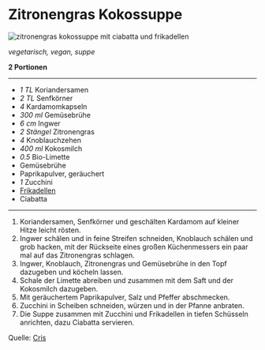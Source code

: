 # Zitronengras Kokossuppe

![zitronengras kokossuppe mit ciabatta und frikadellen](pics/Zitronengras_Kokossuppe.jpg)

*vegetarisch, vegan, suppe*

**2 Portionen**

---

- *1 TL* Koriandersamen
- *2 TL* Senfkörner
- *4* Kardamomkapseln
- *300 ml* Gemüsebrühe
- *6 cm* Ingwer
- *2 Stängel* Zitronengras
- *4* Knoblauchzehen
- *400 ml* Kokosmilch
- *0.5* Bio-Limette
- Gemüsebrühe
- Paprikapulver, geräuchert
- *1* Zucchini
- [Frikadellen](https://raw.githubusercontent.com/p3tr0sh/recipes/master/Frikadellen.md)
- Ciabatta

---

1. Koriandersamen, Senfkörner und geschälten Kardamom auf kleiner Hitze leicht rösten.
2. Ingwer schälen und in feine Streifen schneiden, Knoblauch schälen und grob hacken, mit der Rückseite eines großen Küchenmessers ein paar mal auf das Zitronengras schlagen.
3. Ingwer, Knoblauch, Zitronengras und Gemüsebrühe in den Topf dazugeben und köcheln lassen.
4. Schale der Limette abreiben und zusammen mit dem Saft und der Kokosmilch dazugeben.
5. Mit geräuchertem Paprikapulver, Salz und Pfeffer abschmecken.
6. Zucchini in Scheiben schneiden, würzen und in der Pfanne anbraten.
7. Die Suppe zusammen mit Zucchini und Frikadellen in tiefen Schüsseln anrichten, dazu Ciabatta servieren.

Quelle: [Cris](https://github.com/crisartistry/recipes)